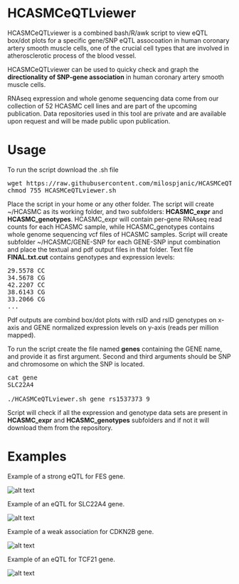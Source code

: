 # HCASMCeQTLviewer

HCASMCeQTLviewer is a combined bash/R/awk script to view eQTL box/dot plots for a specific gene/SNP eQTL assocoation in human coronary artery smooth muscle cells, one of the crucial cell types that are involved in atherosclerotic process of the blood vessel.

HCASMCeQTLviewer can be used to quicky check and graph the **directionality of SNP-gene association** in human coronary artery smooth muscle cells.

RNAseq expression and whole genome sequencing data come from our collection of 52 HCASMC cell lines and are part of the upcoming publication. Data repositories used in this tool are private and are available upon request and will be made public upon publication.

# Usage

To run the script download the .sh file

<pre>
wget https://raw.githubusercontent.com/milospjanic/HCASMCeQTLviewer/master/HCASMCeQTLviewer.sh
chmod 755 HCASMCeQTLviewer.sh
</pre>

Place the script in your home or any other folder. The script will create ~/HCASMC as its working folder, and two subfolders: **HCASMC_expr** and **HCASMC_genotypes**. HCASMC_expr will contain per-gene RNAseq read counts for each HCASMC sample, while HCASMC_genotypes contains whole genome sequencing vcf files of HCASMC samples. Script will create subfolder ~/HCASMC/GENE-SNP for each GENE-SNP input combination and place the textual and pdf output files in that folder. Text file **FINAL.txt.cut** contains genotypes and expression levels:

<pre>
29.5578 CC
34.5678 CG
42.2207 CC
38.6143 CG
33.2066 CG
...
</pre>

Pdf outputs are combind box/dot plots with rsID and rsID genotypes on x-axis and GENE normalized expression levels on y-axis (reads per million mapped).

To run the script create the file named **genes** containing the GENE name, and provide it as first argument. Second and third arguments should be SNP and chromosome on which the SNP is located.

<pre>
cat gene
SLC22A4

./HCASMCeQTLviewer.sh gene rs1537373 9 
</pre>

Script will check if all the expression and genotype data sets are present in **HCASMC_expr** and **HCASMC_genotypes** subfolders and if not it will download them from the repository.

# Examples
Example of a strong eQTL for FES gene.

![alt text](https://github.com/milospjanic/HCASMCeQTLviewer/blob/master/rs2521501.png)

Example of an eQTL for SLC22A4 gene.

![alt text](https://github.com/milospjanic/HCASMCeQTLviewer/blob/master/rs273909.png)

Example of a weak association for CDKN2B gene.

![alt text](https://github.com/milospjanic/HCASMCeQTLviewer/blob/master/rs1537373.png)

Example of an eQTL for TCF21 gene.

![alt text](https://github.com/milospjanic/HCASMCeQTLviewer/blob/master/rs12190287.png)
